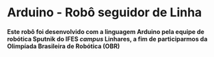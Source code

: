 # Arduino - Robô seguidor de Linha

#### Este robô foi desenvolvido com a linguagem Arduino pela equipe de robótica Sputnik do IFES *campus* Linhares, a fim de participarmos da Olimpíada Brasileira de Robótica (OBR)
